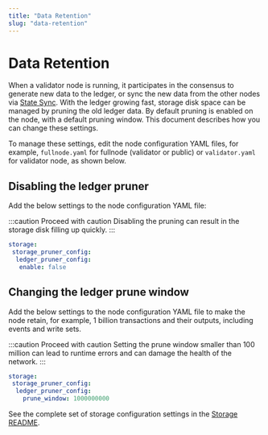 ```yaml
---
title: "Data Retention"
slug: "data-retention"
---
```


# Data Retention

When a validator node is running, it participates in the consensus to generate new data to the ledger, or sync the new data from the other nodes via [State Sync](/guides/state-sync). With the ledger growing fast, storage disk space can be managed by pruning the old ledger data. By default pruning is enabled on the node, with a default pruning window. This document describes how you can change these settings. 

To manage these settings, edit the node configuration YAML files, for example, `fullnode.yaml` for fullnode (validator or public) or `validator.yaml` for validator node, as shown below.

## Disabling the ledger pruner

Add the below settings to the node configuration YAML file:

:::caution Proceed with caution
Disabling the pruning can result in the storage disk filling up quickly.
:::

```yaml
storage:
 storage_pruner_config:
  ledger_pruner_config:
   enable: false
```

## Changing the ledger prune window

Add the below settings to the node configuration YAML file to make the node retain, for example, 1 billion transactions and their outputs, including events and write sets.

:::caution Proceed with caution
Setting the prune window smaller than 100 million can lead to runtime errors and can damage the health of the network.
:::

```yaml
storage:
 storage_pruner_config:
  ledger_pruner_config:
    prune_window: 1000000000
```

See the complete set of storage configuration settings in the [Storage README](https://github.com/aptos-labs/aptos-core/tree/main/storage#configs).